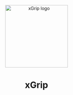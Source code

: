 <p align="center">
  <img src="https://github.com/surtecha/xGrip/assets/91011302/9b32f835-0fcd-4330-a018-d580c9e363bc" alt="xGrip logo" width="200" height="200"/>
</p>

<h1 align="center">xGrip</h1>
